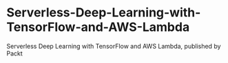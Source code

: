 # Serverless-Deep-Learning-with-TensorFlow-and-AWS-Lambda
Serverless Deep Learning with TensorFlow and AWS Lambda, published by Packt
